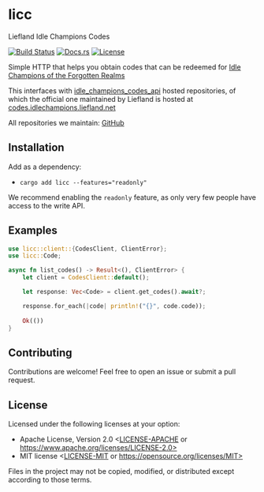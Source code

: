 # licc

Liefland Idle Champions Codes

[![Build Status](https://github.com/liefland/idle_champions_client_licc/actions/workflows/rust.yml/badge.svg)](https://github.com/zarthus/codes_idlechampions_client/actions)
[![Docs.rs](https://docs.rs/licc/badge.svg)](https://docs.rs/codes_idlechampions_client/latest/)
[![License](https://img.shields.io/badge/license-MIT%2FApache--2.0-blue.svg)](README#license)

Simple HTTP that helps you obtain codes that can be redeemed for [Idle Champions of the Forgotten Realms](https://www.idlechampions.com/)

This interfaces with [idle_champions_codes_api](https://github.com/Liefland/idle_champions_codes_api) hosted repositories, of which
the official one maintained by Liefland is hosted at [codes.idlechampions.liefland.net](https://codes.idlechampions.liefland.net/)

All repositories we maintain: [GitHub](https://github.com/Liefland?q=idle_champions)

## Installation

Add as a dependency: 

- `cargo add licc --features="readonly"`

We recommend enabling the `readonly` feature, as only very few people have access to the write API.

## Examples

```rust
use licc::client::{CodesClient, ClientError};
use licc::Code;

async fn list_codes() -> Result<(), ClientError> {
    let client = CodesClient::default();

    let response: Vec<Code> = client.get_codes().await?;

    response.for_each(|code| println!("{}", code.code));
    
    Ok(())
}
```

## Contributing

Contributions are welcome! Feel free to open an issue or submit a pull request.

## License

Licensed under the following licenses at your option:

- Apache License, Version 2.0 <[LICENSE-APACHE](LICENSE-APACHE) or https://www.apache.org/licenses/LICENSE-2.0>
- MIT license <[LICENSE-MIT](LICENSE-MIT) or https://opensource.org/licenses/MIT>

Files in the project may not be copied, modified, or distributed except according to those terms.
